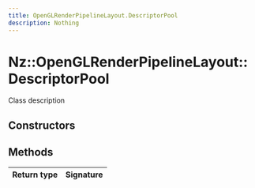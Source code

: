 ```yaml
---
title: OpenGLRenderPipelineLayout.DescriptorPool
description: Nothing
---
```


# Nz::OpenGLRenderPipelineLayout::DescriptorPool

Class description

## Constructors


## Methods

| Return type | Signature |
| ----------- | --------- |
